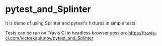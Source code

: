 # pytest_and_Splinter

It is demo of using Splinter and pytest's fixtures in simple tests.

Tests can be run on Travis CI in headless browser session: https://travis-ci.com/victorkaplunov/pytest_and_Splinter
